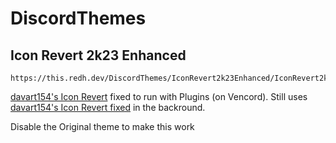 # DiscordThemes

## Icon Revert 2k23 Enhanced

```
https://this.redh.dev/DiscordThemes/IconRevert2k23Enhanced/IconRevert2k23Enhanced.theme.css
```

[davart154's Icon Revert](https://github.com/davart154/Icon-Revert-2023) fixed to run with Plugins (on Vencord).
Still uses [davart154's Icon Revert fixed](https://github.com/davart154/Icon-Revert-2023) in the backround.

Disable the Original theme to make this work
